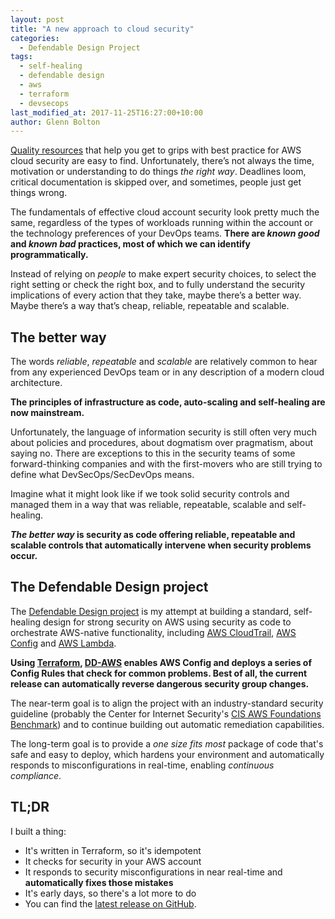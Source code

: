 ```yaml
---
layout: post
title: "A new approach to cloud security"
categories:
  - Defendable Design Project
tags:
  - self-healing
  - defendable design
  - aws
  - terraform
  - devsecops
last_modified_at: 2017-11-25T16:27:00+10:00
author: Glenn Bolton
---
```


[Quality resources](https://aws.amazon.com/whitepapers/aws-security-best-practices/) that help you get to grips with best practice for AWS cloud security are easy to find. Unfortunately, there’s not always the time, motivation or understanding to do things _the right way_. Deadlines loom, critical documentation is skipped over, and sometimes, people just get things wrong.

The fundamentals of effective cloud account security look pretty much the same, regardless of the types of workloads running within the account or the technology preferences of your DevOps teams. **There are _known good_ and _known bad_ practices, most of which we can identify programmatically.**

Instead of relying on _people_ to make expert security choices, to select the right setting or check the right box, and to fully understand the security implications of every action that they take, maybe there’s a better way. Maybe there’s a way that’s cheap, reliable, repeatable and scalable.

## The better way
The words _reliable_, _repeatable_ and _scalable_ are relatively common to hear from any experienced DevOps team or in any description of a modern cloud architecture. 

**The principles of infrastructure as code, auto-scaling and self-healing are now mainstream.**

Unfortunately, the language of information security is still often very much about policies and procedures, about dogmatism over pragmatism, about saying no. There are exceptions to this in the security teams of some forward-thinking companies and with the first-movers who are still trying to define what DevSecOps/SecDevOps means.

Imagine what it might look like if we took solid security controls and managed them in a way that was reliable, repeatable, scalable and self-healing. 

**_The better way_ is security as code offering reliable, repeatable and scalable controls that automatically intervene when security problems occur.**


## The Defendable Design project
The [Defendable Design project](https://github.com/defendabledesign) is my attempt at building a standard, self-healing design for strong security on AWS using security as code to orchestrate AWS-native functionality, including [AWS CloudTrail](https://aws.amazon.com/cloudtrail/), [AWS Config](https://aws.amazon.com/config/) and [AWS Lambda](https://aws.amazon.com/lambda/).

**Using [Terraform](https://www.terraform.io/), [DD-AWS](https://github.com/DefendableDesign/DD-AWS/releases) enables AWS Config and deploys a series of Config Rules that check for common problems. Best of all, the current release can automatically reverse dangerous security group changes.**

The near-term goal is to align the project with an industry-standard security guideline (probably the Center for Internet Security's [CIS AWS Foundations Benchmark](https://www.cisecurity.org/benchmark/amazon_web_services/)) and to continue building out automatic remediation capabilities.

The long-term goal is to provide a _one size fits most_ package of code that's safe and easy to deploy, which hardens your environment and automatically responds to misconfigurations in real-time, enabling _continuous compliance_.


## TL;DR
I built a thing:
* It's written in Terraform, so it's idempotent
* It checks for security in your AWS account
* It responds to security misconfigurations in near real-time and **automatically fixes those mistakes**
* It's early days, so there's a lot more to do
* You can find the [latest release on GitHub](https://github.com/DefendableDesign/DD-AWS/releases).